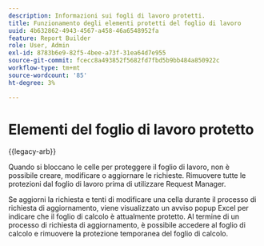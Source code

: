 ```yaml
---
description: Informazioni sui fogli di lavoro protetti.
title: Funzionamento degli elementi protetti del foglio di lavoro
uuid: 4b632862-4943-4567-a458-46a6548952fa
feature: Report Builder
role: User, Admin
exl-id: 8783b6e9-82f5-4bee-a73f-31ea64d7e955
source-git-commit: fcecc8a493852f5682fd7fbd5b9bb484a850922c
workflow-type: tm+mt
source-wordcount: '85'
ht-degree: 3%

---
```


# Elementi del foglio di lavoro protetto

{{legacy-arb}}

Quando si bloccano le celle per proteggere il foglio di lavoro, non è possibile creare, modificare o aggiornare le richieste. Rimuovere tutte le protezioni dal foglio di lavoro prima di utilizzare Request Manager.

Se aggiorni la richiesta e tenti di modificare una cella durante il processo di richiesta di aggiornamento, viene visualizzato un avviso popup Excel per indicare che il foglio di calcolo è attualmente protetto. Al termine di un processo di richiesta di aggiornamento, è possibile accedere al foglio di calcolo e rimuovere la protezione temporanea del foglio di calcolo.
